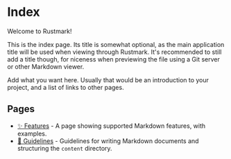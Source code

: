 # Index

Welcome to Rustmark!

This is the index page. Its title is somewhat optional, as the main application
title will be used when viewing through Rustmark. It's recommended to still add
a title though, for niceness when previewing the file using a Git server or
other Markdown viewer.

Add what you want here. Usually that would be an introduction to your project,
and a list of links to other pages.

## Pages

  - [✨ Features](rustmark/features.md) - A page showing supported Markdown
    features, with examples.
  - [📜 Guidelines](rustmark/guidelines.md) - Guidelines for writing Markdown
    documents and structuring the `content` directory.
